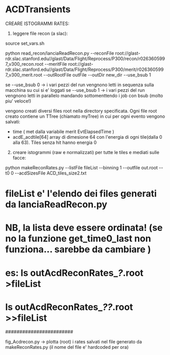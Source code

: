 # ACDTransients

CREARE ISTOGRAMMI RATES:

1) leggere file recon (a slac):


source set_vars.sh


python  read_recon/lanciaReadRecon.py  --reconFile root://glast-rdr.slac.stanford.edu//glast/Data/Flight/Reprocess/P300/recon/r0263605997_v300_recon.root --meritFile root://glast-rdr.slac.stanford.edu//glast/Data/Flight/Reprocess/P300/merit/r0263605997_v300_merit.root --outRootFile  outFile --outDir new_dir --use_bsub 1

se --use_bsub 0 -> i vari pezzi del run vengnono letti in sequenza sulla macchina su cui si e' loggati
se --use_bsub 1 -> i vari pezzi del run vengnono letti in parallelo mandando sottomenttendo i job con bsub (molto piu' veloce!)


vengono creati diversi files root nella directory specificata.
Ogni file root creato contiene un TTree (chiamato myTree) in cui per ogni evento vengono salvati:

- time ( met dalla variabile merit EvtElapsedTime )
- acdE_acdtile[64]  array di dimesione 64 con l'energia di ogni tile(dalla 0 alla 63). Tiles senza hit hanno energia 0


2) creare istogrammi (raw e normalizzati) per tutte le tiles e mediati sulle facce:

  python  makeReconRates.py --listFile fileList --binning 1 --outfile out.root --t0 0 --acdSizesFile ACD_tiles_size2.txt 

# fileList e' l'elendo dei files generati da lanciaReadRecon.py
# NB, la lista deve essere ordinata! (se  no la funzione get_time0_last non funziona... sarebbe da cambiare )
# es: ls outAcdReconRates_*_?_*.root >fileList
#     ls outAcdReconRates_*_??_*.root >>fileList




########################

fig_Acdrecon.py -> plotta (root) i rates salvati nel file generato da makeReconRates.py
                 (il nome del file e' hardcoded per ora)


